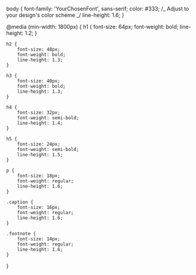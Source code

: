 body {
font-family: 'YourChosenFont', sans-serif;
color: #333; /_ Adjust to your design's color scheme _/
line-height: 1.6;
}

@media (min-width: 1800px) {
h1 {
font-size: 64px;
font-weight: bold;
line-height: 1.2;
}

    h2 {
        font-size: 48px;
        font-weight: bold;
        line-height: 1.3;
    }

    h3 {
        font-size: 40px;
        font-weight: bold;
        line-height: 1.3;
    }

    h4 {
        font-size: 32px;
        font-weight: semi-bold;
        line-height: 1.4;
    }

    h5 {
        font-size: 24px;
        font-weight: semi-bold;
        line-height: 1.5;
    }

    p {
        font-size: 18px;
        font-weight: regular;
        line-height: 1.6;
    }

    .caption {
        font-size: 16px;
        font-weight: regular;
        line-height: 1.6;
    }

    .footnote {
        font-size: 14px;
        font-weight: regular;
        line-height: 1.6;
    }

}
